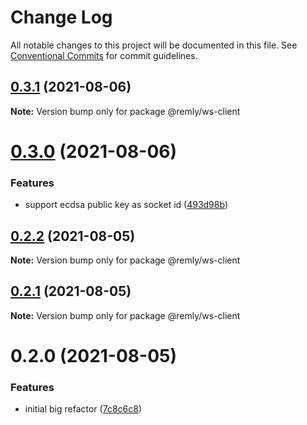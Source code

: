 # Change Log

All notable changes to this project will be documented in this file.
See [Conventional Commits](https://conventionalcommits.org) for commit guidelines.

## [0.3.1](https://gitr.net/mindary/remly/compare/@remly/ws-client@0.3.0...@remly/ws-client@0.3.1) (2021-08-06)

**Note:** Version bump only for package @remly/ws-client





# [0.3.0](https://gitr.net/mindary/remly/compare/@remly/ws-client@0.2.2...@remly/ws-client@0.3.0) (2021-08-06)


### Features

* support ecdsa public key as socket id ([493d98b](https://gitr.net/mindary/remly/commits/493d98b2f924ae1c5dbf25ef5603082c3f35f928))





## [0.2.2](https://gitr.net/mindary/remly/compare/@remly/ws-client@0.2.1...@remly/ws-client@0.2.2) (2021-08-05)

**Note:** Version bump only for package @remly/ws-client





## [0.2.1](https://gitr.net/mindary/remly/compare/@remly/ws-client@0.2.0...@remly/ws-client@0.2.1) (2021-08-05)

**Note:** Version bump only for package @remly/ws-client





# 0.2.0 (2021-08-05)


### Features

* initial big refactor ([7c8c6c8](https://gitr.net/mindary/remly/commits/7c8c6c813f12b4d686b4f59feab4c4abc01e30e6))
